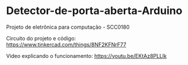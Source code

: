 # Detector-de-porta-aberta-Arduino
Projeto de eletrônica para computação - SCC0180


Circuito do projeto e código:
https://www.tinkercad.com/things/8NF2KFNrF77

Video explicando o funcionamento:
https://youtu.be/EKtAz8PLLIk
